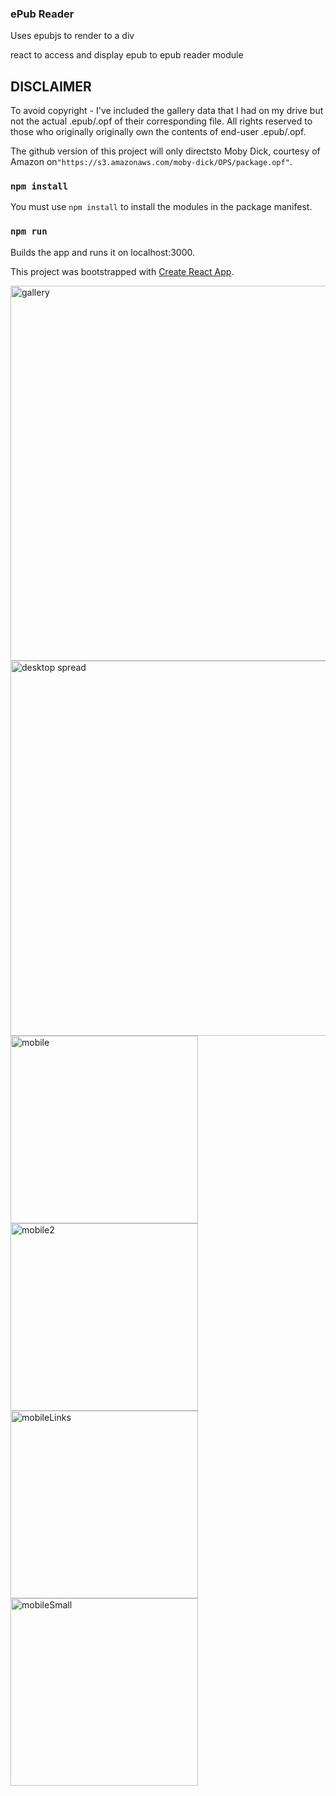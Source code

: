 ### ePub Reader

Uses epubjs to render to a div

react to access and display epub to epub reader module


## DISCLAIMER

To avoid copyright - I've included the gallery data that I had on my drive but not the actual .epub/.opf of their corresponding file. All rights reserved to those who originally
originally own the contents of end-user .epub/.opf.

The github version of this project will only directsto Moby Dick, courtesy of Amazon on`"https://s3.amazonaws.com/moby-dick/OPS/package.opf"`.

### `npm install`

You must use `npm install` to install the modules in the package manifest.

### `npm run`

Builds the app and runs it on localhost:3000.

This project was bootstrapped with [Create React App](https://github.com/facebook/create-react-app).

<img width="600" alt="gallery" src="https://github.com/balbphegor/EpubJs-ReactWrap/assets/19189238/e35b0925-e83f-4546-95f1-9d65d1591a64">
<img width="600" alt="desktop spread" src="https://github.com/balbphegor/EpubJs-ReactWrap/assets/19189238/976935f7-81f7-49ae-9e25-d4fe19f73968">
<img width="300" alt="mobile" src="https://github.com/balbphegor/EpubJs-ReactWrap/assets/19189238/70262c31-d2f4-402e-bdfe-931c67e163d8">
<img width="300" alt="mobile2" src="https://github.com/balbphegor/EpubJs-ReactWrap/assets/19189238/81806115-286e-4395-9040-0b6508a97045">
<img width="300" alt="mobileLinks" src="https://github.com/balbphegor/EpubJs-ReactWrap/assets/19189238/1e859f04-cf28-4060-ac64-9e8a6a730e87">
<img width="300" alt="mobileSmall" src="https://github.com/balbphegor/EpubJs-ReactWrap/assets/19189238/bf481313-4bdd-4b56-a242-a7d4da5439d3">
